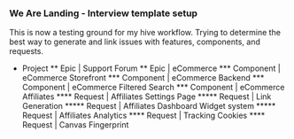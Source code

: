 ### We Are Landing - Interview template setup ###

This is now a testing ground for my hive workflow. Trying to determine the best way to generate and link issues with features, components, and requests.

* Project
** Epic | Support Forum
** Epic | eCommerce
*** Component | eCommerce Storefront
*** Component | eCommerce Backend
*** Component | eCommerce Filtered Search
*** Component | eCommerce Affiliates
**** Request | Affiliates Settings Page
***** Request | Link Generation
***** Request | Affiliates Dashboard Widget system
***** Request | Affiliates Analytics
**** Request | Tracking Cookies
**** Request | Canvas Fingerprint
